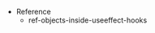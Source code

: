 - Reference
  - ref-objects-inside-useeffect-hooks[](https://medium.com/@teh_builder/ref-objects-inside-useeffect-hooks-eb7c15198780)
